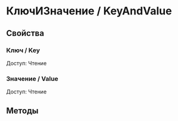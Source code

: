 
# КлючИЗначение / KeyAndValue

## Свойства
    
### Ключ / Key
Доступ: Чтение
### Значение / Value
Доступ: Чтение
## Методы
    